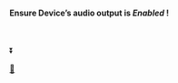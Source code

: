 <h4>Ensure Device’s audio output is <i>Enabled</i> !</h4> 

<br />

<p>⏬</p>

 [🍳](https://player.vimeo.com/video/429245404)




